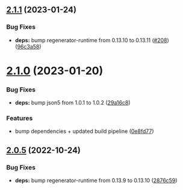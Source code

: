 ## [2.1.1](https://github.com/tada5hi/ilingo/compare/v2.1.0...v2.1.1) (2023-01-24)


### Bug Fixes

* **deps:** bump regenerator-runtime from 0.13.10 to 0.13.11 ([#208](https://github.com/tada5hi/ilingo/issues/208)) ([96c3a58](https://github.com/tada5hi/ilingo/commit/96c3a582e2bc3ac46688fc28630d892e0ad4b1c1))

# [2.1.0](https://github.com/tada5hi/ilingo/compare/v2.0.5...v2.1.0) (2023-01-20)


### Bug Fixes

* **deps:** bump json5 from 1.0.1 to 1.0.2 ([29a16c8](https://github.com/tada5hi/ilingo/commit/29a16c8a84cd4beb56b57ae2ab108cbc5a47684c))


### Features

* bump dependencies + updated build pipeline ([0e8fd77](https://github.com/tada5hi/ilingo/commit/0e8fd775ae53c68c35f15bf0d94626cc4e90a72a))

## [2.0.5](https://github.com/tada5hi/ilingo/compare/v2.0.4...v2.0.5) (2022-10-24)


### Bug Fixes

* **deps:** bump regenerator-runtime from 0.13.9 to 0.13.10 ([2876c59](https://github.com/tada5hi/ilingo/commit/2876c595c442c611b3848bbd11eb74119f5f85e0))
